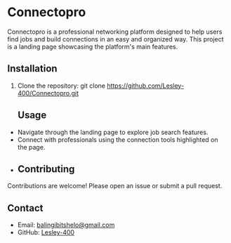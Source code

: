 # Connectopro
Connectopro is a professional networking platform designed to help users find jobs and build connections in an easy and organized way. This project is a landing page showcasing the platform's main features.
## Installation
1. Clone the repository:
   git clone https://github.com/Lesley-400/Connectopro.git
   ## Usage
- Navigate through the landing page to explore job search features.
- Connect with professionals using the connection tools highlighted on the page.
- ## Contributing
Contributions are welcome! Please open an issue or submit a pull request.
## Contact
- Email: balingibitshelo@gmail.com
- GitHub: [Lesley-400](https://github.com/Lesley-400)
